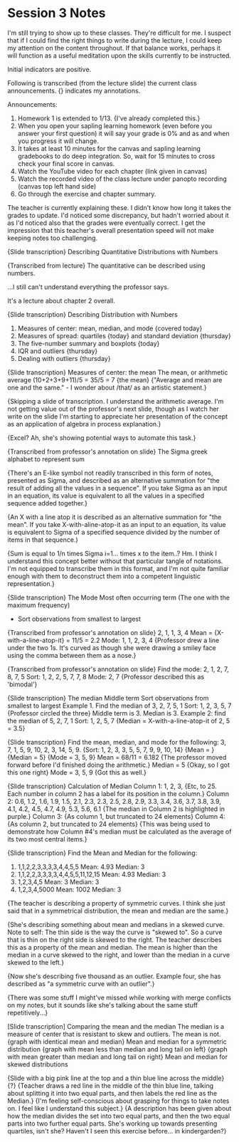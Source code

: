 # Session 3 Notes

I'm still trying to show up to these classes.  They're difficult for me.  I suspect that if I could find the right things to write during the lecture, I could keep my attention on the content throughout.  If that balance works, perhaps it will function as a useful meditation upon the skills currently to be instructed.

Initial indicators are positive.

Following is transcribed (from the lecture slide) the current class announcements.  {} indicates my annotations.

Announcements:
1. Homework 1 is extended to 1/13.  {I've already completed this.}
2. When you open your sapling learning homework (even before you answer your first question) it will say your grade is 0% and as and when you progress it will change.
3. It takes at least 10 minutes for the canvas and sapling learning gradebooks to do deep integration. So, wait for 15 minutes to cross check your final score in canvas.
4. Watch the YouTube video for each chapter (link given in canvas)
5. Watch the recorded video of the class lecture under panopto recording (canvas top left hand side)
6. Go through the exercise and chapter summary.

The teacher is currently explaining these.  I didn't know how long it takes the grades to update.  I'd noticed some discrepancy, but hadn't worried about it as I'd noticed also that the grades were eventually correct.  I get the impression that this teacher's overall presentation speed will not make keeping notes too challenging.

{Slide transcription}
Describing Quantitative Distributions with Numbers

{Transcribed from lecture}
The quantitative can be described using numbers.

...I still can't understand everything the professor says.

It's a lecture about chapter 2 overall.

{Slide transcription}
Describing Distribution with Numbers
1. Measures of center: mean, median, and mode {covered today}
2. Measures of spread: quartiles {today} and standard deviation {thursday}
3. The five-number summary and boxplots {today}
4. IQR and outliers  {thursday}
5. Dealing with outliers {thursday}

{Slide transcription}
Measures of center: the mean
The mean, or arithmetic average
(10+2+3+9+11)/5
= 35/5
= 7 {the mean}
{"Average and mean are one and the same." - I wonder about /that/ as an artistic statement.}

{Skipping a slide of transcription.  I understand the arithmetic average.  I'm not getting value out of the professor's next slide, though as I watch her write on the slide I'm starting to appreciate her presentation of the concept as an application of algebra in process explanation.}

{Excel?  Ah, she's showing potential ways to automate this task.}

{Transcribed from professor's annotation on slide}
The Sigma greek alphabet to represent sum

{There's an E-like symbol not readily transcribed in this form of notes, presented as Sigma, and described as an alternative summation for "the result of adding all the values in a sequence".  If you take Sigma as an input in an equation, its value is equivalent to all the values in a specified sequence added together.}

{An X with a line atop it is described as an alternative summation for "the mean".  If you take X-with-aline-atop-it as an input to an equation, its value is equivalent to Sigma of a specified sequence divided by the number of items in that sequence.)

{Sum is equal to 1/n times Sigma i=1... times x to the item..?  Hm.  I think I understand this concept better without that particular tangle of notations.  I'm not equipped to transcribe them in this format, and I'm not quite familiar enough with them to deconstruct them into a competent linguistic representation.}

{Slide transcription}
The Mode
Most often occurring term
(The one with the maximum frequency)
* Sort observations from smallest to largest

{Transcribed from professor's annotation on slide}
2, 1, 1, 3, 4
Mean = {X-with-a-line-atop-it} = 11/5 = 2.2
Mode: 1, 1, 2, 3, 4 {Professor drew a line under the two 1s.  It's curved as though she were drawing a smiley face using the comma between them as a nose.}

{Transcribed from professor's annotation on slide}
Find the mode:
2, 1, 2, 7, 8, 7, 5
Sort: 1, 2, 2, 5, 7, 7, 8
Mode: 2, 7 {Professor described this as 'bimodal'}

{Slide transcription}
The median
Middle term
Sort observations from smallest to largest
Example 1.
Find the median of 3, 2, 7, 5, 1
Sort: 1, 2, 3, 5, 7 {Professor circled the three}
Middle term is 3. Median is 3.
Example 2: find the median of 5, 2, 7, 1
Sort: 1, 2, 5, 7
{Median = X-with-a-line-atop-it of 2, 5 = 3.5}

{Slide transcription}
Find the mean, median, and mode for the following:
3, 7, 1, 5, 9, 10, 2, 3, 14, 5, 9.
{Sort: 1, 2, 3, 3, 5, 5, 7, 9, 9, 10, 14}
{Mean = } 
{Median = 5}
{Mode = 3, 5, 9}
Mean = 68/11 = 6.182 {The professor moved forward before I'd finished doing the arithmetic.}
Median = 5 {Okay, so I got this one right}
Mode = 3, 5, 9 {Got this as well.}

{Slide transcription}
Calculation of Median
Column 1: 1, 2, 3, {Etc, to 25.  Each number in column 2 has a label for its position in the column.}
Column 2: 0.6, 1.2, 1.6, 1.9, 1.5, 2.1, 2.3, 2.3, 2.5, 2.8, 2.9, 3.3, 3.4, 3.6, 3.7, 3.8, 3.9, 4.1, 4.2, 4.5, 4.7, 4.9, 5.3, 5.6, 6.1
{The median in Column 2 is highlighted in purple.}
Column 3: {As column 1, but truncated to 24 elements}
Column 4: {As column 2, but truncated to 24 elements}
{This was being used to demonstrate how Column #4's median must be calculated as the average of its two most central items.}

{Slide transcription}
Find the Mean and Median for the following:
1. 1,1,2,2,3,3,3,3,4,4,5,5
Mean: 4.93
Median: 3
2. 1,1,2,2,3,3,3,3,4,4,5,5,11,12,15
Mean: 4.93
Median: 3
3. 1,2,3,4,5
Mean: 3 
Median: 3
4. 1,2,3,4,5000
Mean: 1002
Median: 3

{The teacher is describing a property of symmetric curves.  I think she just said that in a symmetrical distribution, the mean and median are the same.}

{She's describing something about mean and medians in a skewed curve.  Note to self: The thin side is the way the curve is "skewed to".  So a curve that is thin on the right side is skewed to the right.  The teacher describes this as a property of the mean and median.  The mean is higher than the median in a curve skewed to the right, and lower than the median in a curve skewed to the left.}

{Now she's describing five thousand as an outlier.  Example four, she has described as "a symmetric curve with an outlier".}

{There was some stuff I might've missed while working with merge conflicts on my notes, but it sounds like she's talking about the same stuff repetitively...}

[Slide transcription]
Comparing the mean and the median
The median is a measure of center that is resistant to skew and outliers.  The mean is not.
{graph with identical mean and median} Mean and median for a symmetric distribution
{graph with mean less than median and long tail on left} {graph with mean greater than median and long tail on right} Mean and median for skewed distributions

{Slide with a big pink line at the top and a thin blue line across the middle} {?}
{Teacher draws a red line in the middle of the thin blue line, talking about splitting it into two equal parts, and then labels the red line as the Median.}
{I'm feeling self-conscious about grasping for things to take notes on.  I feel like I understand this subject.}
{A description has been given about how the median divides the set into two equal parts, and then the two equal parts into two further equal parts.  She's working up towards presenting quartiles, isn't she?  Haven't I seen this exercise before... in kindergarden?}
